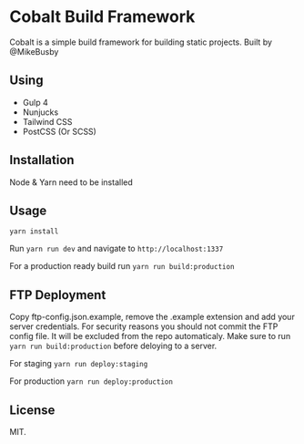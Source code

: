# Cobalt Build Framework

Cobalt is a simple build framework for building static projects. Built by @MikeBusby

## Using

 - Gulp 4
 - Nunjucks
 - Tailwind CSS
 - PostCSS (Or SCSS)

## Installation

Node & Yarn need to be installed

## Usage

```yarn install```

Run ```yarn run dev``` and navigate to ```http://localhost:1337```

For a production ready build run ```yarn run build:production```

## FTP Deployment

Copy ftp-config.json.example, remove the .example extension and add your server credentials. For security reasons you should not commit the FTP config file. It will be excluded from the repo automaticaly. Make sure to run ```yarn run build:production``` before deloying to a server.

For staging ```yarn run deploy:staging```

For production ```yarn run deploy:production```

## License

MIT.
